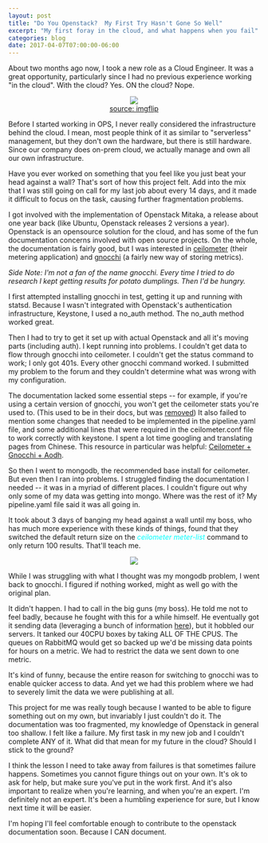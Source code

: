 ```yaml
---
layout: post
title: "Do You Openstack?  My First Try Hasn't Gone So Well"
excerpt: "My first foray in the cloud, and what happens when you fail"
categories: blog
date: 2017-04-07T07:00:00-06:00
---
```


About two months ago now, I took a new role as a Cloud Engineer.  It was a great opportunity, particularly since I had no previous experience working "in the cloud".  With the cloud?  Yes.  ON the cloud?  Nope.

<center><figure>
<img src="https://i.imgflip.com/dugkb.jpg"><figcaption><a href="https://i.imgflip.com/dugkb.jpg">source: imgflip</a></figcaption>
</figure></center>

Before I started working in OPS, I never really considered the infrastructure behind the cloud.  I mean, most people think of it as similar to "serverless" management, but they don't own the hardware, but there is still hardware.  Since our company does on-prem cloud, we actually manage and own all our own infrastructure.

Have you ever worked on something that you feel like you just beat your head against a wall?  That's sort of how this project felt.  Add into the mix that I was still going on call for my last job about every 14 days, and it made it difficult to focus on the task, causing further fragmentation problems.

I got involved with the implementation of Openstack Mitaka, a release about one year back (like Ubuntu, Openstack releases 2 versions a year).  Openstack is an opensource solution for the cloud, and has some of the fun documentation concerns involved with open source projects.  On the whole, the documentation is fairly good, but I was interested in <a href="https://docs.openstack.org/mitaka/install-guide-rdo/ceilometer-install.html">ceilometer</a> (their metering application) and <a href="http://gnocchi.xyz/">gnocchi</a> (a fairly new way of storing metrics).

<i>Side Note: I'm not a fan of the name gnocchi.  Every time I tried to do research I kept getting results for potato dumplings.  Then I'd be hungry.</i>

I first attempted installing gnocchi in test, getting it up and running with statsd.  Because I wasn't integrated with Openstack's authentication infrastructure, Keystone, I used a no_auth method.  The no_auth method worked great.

Then I had to try to get it set up with actual Openstack and all it's moving parts (including auth).  I kept running into problems.  I couldn't get data to flow through gnocchi into ceilometer.  I couldn't get the status command to work; I only got 401s.  Every other gnocchi command worked.  I submitted my problem to the forum and they couldn't determine what was wrong with my configuration.  

The documentation lacked some essential steps -- for example, if you're using a certain version of gnocchi, you won't get the ceilometer stats you're used to. (This used to be in their docs, but was <a href="https://github.com/openstack/ceilometer/commit/caf47178af181e7a1ba025827a865a9ffe23b6a5">removed</a>)  It also failed to mention some changes that needed to be implemented in the pipeline.yaml file, and some additional lines that were required in the ceilometer.conf file to work correctly with keystone.  I spent a lot time googling and translating pages from Chinese. This resource in particular was helpful: <a href="http://www.cnblogs.com/multi-task/p/5553830.html">Ceilometer + Gnocchi + Aodh</a>.

So then I went to mongodb, the recommended base install for ceilometer.  But even then I ran into problems.  I struggled finding the documentation I needed -- it was in a myriad of different places.  I couldn't figure out why only some of my data was getting into mongo.  Where was the rest of it?  My pipeline.yaml file said it was all going in.

It took about 3 days of banging my head against a wall until my boss, who has much more experience with these kinds of things, found that they switched the default return size on the <font color="cyan"><i>ceilometer meter-list</i></font> command to only return 100 results.  That'll teach me.

<center><figure>
<img src="http://i1.kym-cdn.com/entries/icons/original/000/011/786/homer-simpson-doh.jpg">
</figure></center>

While I was struggling with what I thought was my mongodb problem, I went back to gnocchi.  I figured if nothing worked, might as well go with the original plan.

It didn't happen.  I had to call in the big guns (my boss).  He told me not to feel badly, because he fought with this for a while himself.  He eventually got it sending data (leveraging a bunch of information <a href="https://github.com/tigerlinux/tigerlinux-extra-recipes/blob/master/recipes/openstack/ceilometer-with-gnocchi-backend/RECIPE-ceilometer-with-gnocchi-backend.md">here</a>), but it hobbled our servers.  It tanked our 40CPU boxes by taking ALL OF THE CPUS.  The queues on RabbitMQ would get so backed up we'd be missing data points for hours on a metric.  We had to restrict the data we sent down to one metric.

It's kind of funny, because the entire reason for switching to gnocchi was to enable quicker access to data.  And yet we had this problem where we had to severely limit the data we were publishing at all.

This project for me was really tough because I wanted to be able to figure something out on my own, but invariably I just couldn't do it.  The documentation was too fragmented, my knowledge of Openstack in general too shallow.  I felt like a failure.  My first task in my new job and I couldn't complete ANY of it.  What did that mean for my future in the cloud?  Should I stick to the ground?

I think the lesson I need to take away from failures is that sometimes failure happens.  Sometimes you cannot figure things out on your own.  It's ok to ask for help, but make sure you've put in the work first.  And it's also important to realize when you're learning, and when you're an expert.  I'm definitely not an expert.  It's been a humbling experience for sure, but I know next time it will be easier.

I'm hoping I'll feel comfortable enough to contribute to the openstack documentation soon.  Because I CAN document.

